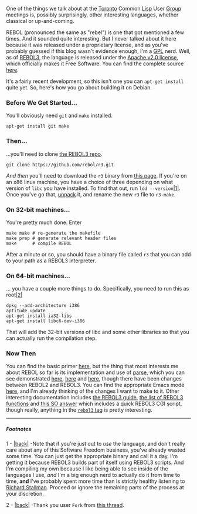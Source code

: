 One of the things we talk about at the [Toronto](http://www.lisptoronto.org/) Common [Lisp](http://lispwiki.inaimathi.ca/) User [Group](https://groups.google.com/forum/#!forum/toronto-lisp-users-group) meetings is, possibly surprisingly, other interesting languages, whether classical or up-and-coming.

REBOL (pronounced the same as "rebel") is one that got mentioned a few times. And it sounded quite interesting. But I never talked about it here because it was released under a proprietary license, and as you've probably guessed if this blog wasn't evidence enough, I'm a [GPL](http://www.gnu.org/licenses/gpl.html) nerd. Well, as of [REBOL3](http://www.rebol.com/rebol3/), the language is released under the [Apache v2.0 license](http://www.apache.org/licenses/LICENSE-2.0), which officially makes it Free Software. You can find the complete source [here](https://github.com/rebol/r3).

It's a fairly recent development, so this isn't one you can `apt-get install` quite yet. So, here's how you go about building it on Debian.

### <a name="before-we-get-started" href="#before-we-get-started"></a>Before We Get Started...

You'll obviously need `git` and `make` installed.

```shell
apt-get install git make
```

### <a name="then" href="#then"></a>Then...

...you'll need to clone [the REBOL3 repo](https://github.com/rebol/r3).

```shell
git clone https://github.com/rebol/r3.git
```

*And then* you'll need to download the `r3` binary from [this page](http://www.rebol.com/r3/downloads.html). If you're on an x86 linux machine, you have a choice of three depending on what version of `libc` you have installed. To find that out, run `ldd --version`<a name="note-Sat-Jul-20-204704EDT-2013"></a>[|1|](#foot-Sat-Jul-20-204704EDT-2013). Once you've go that, [unpack](https://github.com/Inaimathi/shell-ui/blob/master/python/unpack) it, and rename the new `r3` file to `r3-make`.

### <a name="on-bit-machines" href="#on-bit-machines"></a>On 32-bit machines...

You're pretty much done. Enter

```shell
make make # re-generate the makefile
make prep # generate relevant header files
make      # compile REBOL
```

After a minute or so, you should have a binary file called `r3` that you can add to your path as a REBOL3 interpreter.

### <a name="on-bit-machines" href="#on-bit-machines"></a>On 64-bit machines...

... you have a couple more things to do. Specifically, you need to run this as root<a name="note-Sat-Jul-20-204707EDT-2013"></a>[|2|](#foot-Sat-Jul-20-204707EDT-2013)

```shell
dpkg --add-architecture i386
aptitude update
apt-get install ia32-libs 
apt-get install libc6-dev-i386
```

That will add the 32-bit versions of libc and some other libraries so that you can actually run the compilation step.

### <a name="now-then" href="#now-then"></a>Now Then

You can find the basic primer [here](http://www.rebol.com/rebolsteps.html), but the thing that most interests me about REBOL so far is its implementation and use of [parse](http://www.rebol.com/r3/docs/functions/parse.html), which you can see demonstrated [here](http://rebol-land.blogspot.ca/2013/03/rebols-answer-to-regex-parse-and-rebol.html), [here](http://rebol.com/docs/core23/rebolcore-15.html) and [here](http://recoding.blogspot.in/2013/02/looking-to-learn-something-new-try-rebol.html), though there have been changes between REBOL2 and REBOL3. You can find the appropriate Emacs mode [here](http://www.rebol.com/tools/rebol.el), and I'm already thinking of the changes I want to make to it. Other interesting documentation includes [the REBOL3 guide](http://www.rebol.com/r3/docs/guide.html), [the list of REBOL3 functions](http://www.rebol.com/r3/docs/functions.html) and [this SO answer](http://stackoverflow.com/a/14184638) which includes a quick REBOL3 CGI script, though really, anything in the [`rebol3` tag](http://stackoverflow.com/questions/tagged/rebol3) is pretty interesting.

* * *
##### Footnotes

1 - <a name="foot-Sat-Jul-20-204704EDT-2013"></a>[|back|](#note-Sat-Jul-20-204704EDT-2013) -Note that if you're just out to *use* the language, and don't really care about any of this Software Freedom business, you've already wasted some time. You can just get the appropriate binary and call it a day. I'm getting it because REBOL3 builds part of itself using REBOL3 scripts. And I'm compiling my own because I like being able to see inside of the languages I use, *and* I'm a big enough nerd to actually do it from time to time, **and** I've probably spent more time than is strictly healthy listening to [Richard Stallman](http://www.youtube.com/watch?v=SNBMdDaYhZA). Proceed or ignore the remaining parts of the process at your discretion.

2 - <a name="foot-Sat-Jul-20-204707EDT-2013"></a>[|back|](#note-Sat-Jul-20-204707EDT-2013) -Thank you user `Fork` from [this thread](http://www.rebol.com/cgi-bin/blog.r?view=0519).
